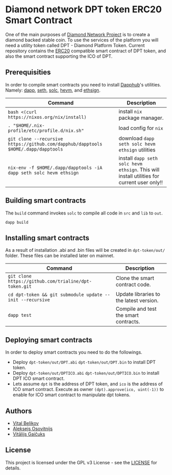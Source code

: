 # Diamond network  DPT token ERC20 Smart Contract

One of the main purposes of [Diamond Network Project](https://cdiamondcoin.com/) is to create a diamond backed stable coin. To use the services of the platform you will need a utility token called DPT - Diamond Platform Token. Current repository contains the [ERC20](https://github.com/ethereum/EIPs/issues/20) compatible smart contract of DPT token, and also the smart contract supporting the ICO of DPT.

## Prerequisities

In order to compile smart contracts you need to install [Dapphub](https://dapphub.com/)'s utilities. Namely: [dapp](https://dapp.tools/dapp/), [seth](https://dapp.tools/seth/), [solc](https://github.com/ethereum/solidity), [hevm](https://dapp.tools/hevm/), and [ethsign](https://github.com/dapphub/dapptools/tree/master/src/ethsign).

| Command | Description |
| --- | --- |
|`bash <(curl https://nixos.org/nix/install)` | install `nix` package manager.|
|`. "$HOME/.nix-profile/etc/profile.d/nix.sh"`| load config for `nix`|
|`git clone --recursive https://github.com/dapphub/dapptools $HOME/.dapp/dapptools` | download `dapp seth solc hevm ethsign` utilities|
|`nix-env -f $HOME/.dapp/dapptools -iA dapp seth solc hevm ethsign` | install `dapp seth solc hevm ethsign`. This will install utilities for current user only!!|

## Building smart contracts

The `build` command invokes `solc` to compile all code in `src` and `lib` to `out`.

`dapp build`

## Installing smart contracts

As a result of installation .abi and .bin files will be created in `dpt-token/out/` folder. These files can be installed later on mainnet.

| Command | Description |
| --- | --- |
|`git clone https://github.com/trialine/dpt-token.git` | Clone the smart contract code.|
|`cd dpt-token && git submodule update --init --recursive` | Update libraries to the latest version.|
|`dapp test` | Compile and test the smart contracts.|

## Deploying smart contracts

In order to deploy smart contracts you need to do the followings.
- Deploy `dpt-token/out/DPT.abi` `dpt-token/out/DPT.bin` to install DPT token.
- Deploy `dpt-token/out/DPTICO.abi` `dpt-token/out/DPTICO.bin` to install DPT ICO smart contract.
- Lets assume `dpt` is the address of DPT token, and `ico` is the address of ICO smart contract. Execute as owner `(dpt).approve(ico, uint(-1))` to enable for ICO smart contract to manipulate dpt tokens.

## Authors

- [Vital Belikov](https://github.com/Brick85)
- [Aleksejs Osovitnijs](https://github.com/alexxxxey)
- [Vitālijs Gaičuks](https://github.com/vgaicuks)

## License

This project is licensed under the GPL v3 License - see the [LICENSE](LICENSE) for details.
